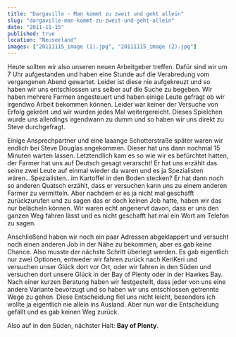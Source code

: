```yaml
---
title: "Dargaville - Man kommt zu zweit und geht allein"
slug: "dargaville-man-kommt-zu-zweit-und-geht-allein"
date: "2011-11-15"
published: true
location: "Neuseeland"
images: ["20111115_image (1).jpg", "20111115_image (2).jpg"]
---
```


Heute sollten wir also unseren neuen Arbeitgeber treffen. Dafür sind wir um 7 Uhr aufgestanden und haben eine Stunde auf die Verabredung vom vergangenen Abend gewartet. Leider ist diese nie aufgekreuzt und so haben wir uns entschlossen uns selber auf die Suche zu begeben. Wir haben mehrere Farmen angesteuert und haben einige Leute gefragt ob wir irgendwo Arbeit bekommen können. Leider war keiner der Versuche von Erfolg gekrönt und wir wurden jedes Mal weitergereicht. Dieses Spielchen wurde uns allerdings irgendwann zu dumm und so haben wir uns direkt zu Steve durchgefragt.

Einige Ansprechpartner und eine laaange Schotterstraße später waren wir endlich bei Steve Douglas angekommen. Dieser hat uns dann nochmal 15 Minuten warten lassen. Letztendlich kam es so wie wir es befürchtet hatten, der Farmer hat uns auf Deutsch gesagt verarscht! Er hat uns erzählt das seine zwei Leute auf einmal wieder da waren und es ja Spezialisten wären...Spezialisten...im Kartoffel in den Boden stecken? Er hat dann noch so anderen Quatsch erzählt, dass er versuchen kann uns zu einem anderen Farmer zu vermitteln. Aber nachdem er es ja nicht mal geschafft zurückzurufen und zu sagen das er doch keinen Job hatte, haben wir das nur belächeln können. Wir waren echt angenervt davon, dass er uns den ganzen Weg fahren lässt und es nicht geschafft hat mal ein Wort am Telefon zu sagen.

Anschließend haben wir noch ein paar Adressen abgeklappert und versucht noch einen anderen Job in der Nähe zu bekommen, aber es gab keine Chance. Also musste der nächste Schritt überlegt werden. Es gab eigentlich nur zwei Optionen, entweder wir fahren zurück nach KeriKeri und versuchen unser Glück dort vor Ort, oder wir fahren in den Süden und versuchen dort unsere Glück in der Bay of Plenty oder in der Hawkes Bay. Nach einer kurzen Beratung haben wir festgestellt, dass jeder von uns eine andere Variante bevorzugt und so haben wir uns entschlossen getrennte Wege zu gehen.
Diese Entscheidung fiel uns nicht leicht, besonders ich wollte ja eigentlich nie allein ins Ausland. Aber nun war die Entscheidung gefällt und es gab keinen Weg zurück.

Also auf in den Süden, nächster Halt: **Bay of Plenty**.
